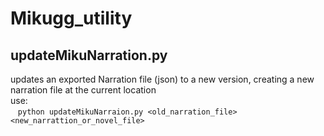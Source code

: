 # Mikugg_utility

## updateMikuNarration.py  
updates an exported Narration file (json) to a new version, creating a new narration file at the current location  
use:  
&nbsp;&nbsp;&nbsp;`python updateMikuNarraion.py <old_narration_file> <new_narrattion_or_novel_file>`
